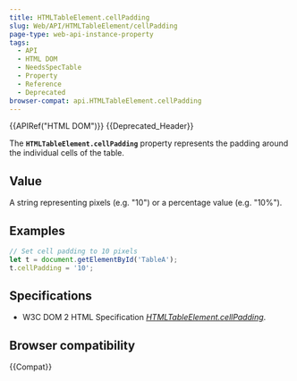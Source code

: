 ```yaml
---
title: HTMLTableElement.cellPadding
slug: Web/API/HTMLTableElement/cellPadding
page-type: web-api-instance-property
tags:
  - API
  - HTML DOM
  - NeedsSpecTable
  - Property
  - Reference
  - Deprecated
browser-compat: api.HTMLTableElement.cellPadding
---
```

{{APIRef("HTML DOM")}} {{Deprecated_Header}}

The **`HTMLTableElement.cellPadding`** property represents the
padding around the individual cells of the table.

## Value

A string representing pixels (e.g. "10") or a percentage value (e.g. "10%").

## Examples

```js
// Set cell padding to 10 pixels
let t = document.getElementById('TableA');
t.cellPadding = '10';
```

## Specifications

- W3C DOM 2 HTML Specification [_HTMLTableElement.cellPadding_](https://www.w3.org/TR/DOM-Level-2-HTML/html.html#ID-59162158).

## Browser compatibility

{{Compat}}
